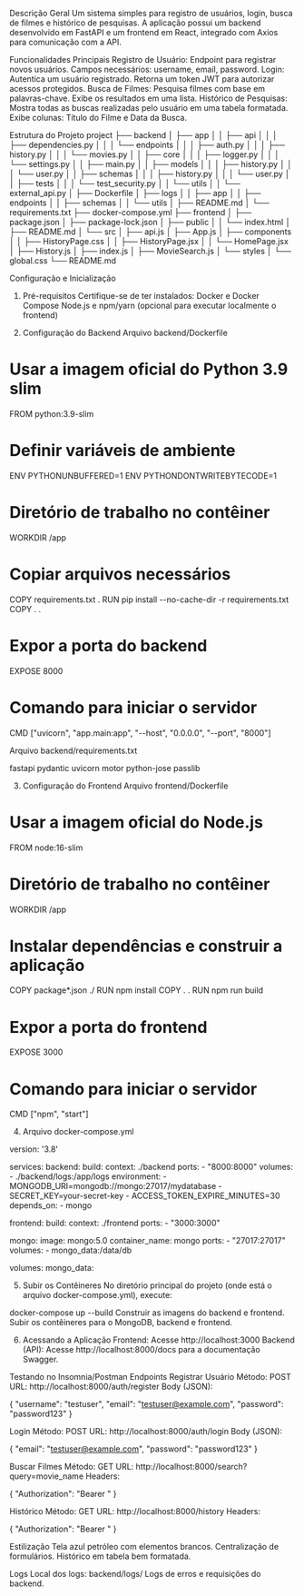 Descrição Geral
Um sistema simples para registro de usuários, login, busca de filmes e histórico de pesquisas. A aplicação possui um backend desenvolvido em FastAPI e um frontend em React, integrado com Axios para comunicação com a API.

Funcionalidades Principais
Registro de Usuário:
Endpoint para registrar novos usuários.
Campos necessários: username, email, password.
Login:
Autentica um usuário registrado.
Retorna um token JWT para autorizar acessos protegidos.
Busca de Filmes:
Pesquisa filmes com base em palavras-chave.
Exibe os resultados em uma lista.
Histórico de Pesquisas:
Mostra todas as buscas realizadas pelo usuário em uma tabela formatada.
Exibe colunas: Título do Filme e Data da Busca.

Estrutura do Projeto
project
├── backend
│   ├── app
│   │   ├── api
│   │   │   ├── dependencies.py
│   │   │   └── endpoints
│   │   │       ├── auth.py
│   │   │       ├── history.py
│   │   │       └── movies.py
│   │   ├── core
│   │   │   ├── logger.py
│   │   │   └── settings.py
│   │   ├── main.py
│   │   ├── models
│   │   │   ├── history.py
│   │   │   └── user.py
│   │   ├── schemas
│   │   │   ├── history.py
│   │   │   └── user.py
│   │   ├── tests
│   │   │   └── test_security.py
│   │   └── utils
│   │       └── external_api.py
│   ├── Dockerfile
│   ├── logs
│   │   ├── app
│   │   ├── endpoints
│   │   ├── schemas
│   │   └── utils
│   ├── README.md
│   └── requirements.txt
├── docker-compose.yml
├── frontend
│   ├── package.json
│   ├── package-lock.json
│   ├── public
│   │   └── index.html
│   ├── README.md
│   └── src
│       ├── api.js
│       ├── App.js
│       ├── components
│       │   ├── HistoryPage.css
│       │   ├── HistoryPage.jsx
│       │   └── HomePage.jsx
│       ├── History.js
│       ├── index.js
│       ├── MovieSearch.js
│       └── styles
│           └── global.css
└── README.md

Configuração e Inicialização
1. Pré-requisitos
Certifique-se de ter instalados:
Docker e Docker Compose
Node.js e npm/yarn (opcional para executar localmente o frontend)

2. Configuração do Backend
Arquivo backend/Dockerfile

# Usar a imagem oficial do Python 3.9 slim
FROM python:3.9-slim

# Definir variáveis de ambiente
ENV PYTHONUNBUFFERED=1
ENV PYTHONDONTWRITEBYTECODE=1

# Diretório de trabalho no contêiner
WORKDIR /app

# Copiar arquivos necessários
COPY requirements.txt .
RUN pip install --no-cache-dir -r requirements.txt
COPY . .

# Expor a porta do backend
EXPOSE 8000

# Comando para iniciar o servidor
CMD ["uvicorn", "app.main:app", "--host", "0.0.0.0", "--port", "8000"]

Arquivo backend/requirements.txt

fastapi
pydantic
uvicorn
motor
python-jose
passlib


3. Configuração do Frontend
Arquivo frontend/Dockerfile

# Usar a imagem oficial do Node.js
FROM node:16-slim

# Diretório de trabalho no contêiner
WORKDIR /app

# Instalar dependências e construir a aplicação
COPY package*.json ./
RUN npm install
COPY . .
RUN npm run build

# Expor a porta do frontend
EXPOSE 3000

# Comando para iniciar o servidor
CMD ["npm", "start"]


4. Arquivo docker-compose.yml

version: '3.8'

services:
  backend:
    build:
      context: ./backend
    ports:
      - "8000:8000"
    volumes:
      - ./backend/logs:/app/logs
    environment:
      - MONGODB_URI=mongodb://mongo:27017/mydatabase
      - SECRET_KEY=your-secret-key
      - ACCESS_TOKEN_EXPIRE_MINUTES=30
    depends_on:
      - mongo

  frontend:
    build:
      context: ./frontend
    ports:
      - "3000:3000"

  mongo:
    image: mongo:5.0
    container_name: mongo
    ports:
      - "27017:27017"
    volumes:
      - mongo_data:/data/db

volumes:
  mongo_data:


5. Subir os Contêineres
No diretório principal do projeto (onde está o arquivo docker-compose.yml), execute:

docker-compose up --build
Construir as imagens do backend e frontend.
Subir os contêineres para o MongoDB, backend e frontend.

6. Acessando a Aplicação
Frontend: Acesse http://localhost:3000
Backend (API): Acesse http://localhost:8000/docs para a documentação Swagger.

Testando no Insomnia/Postman
Endpoints
Registrar Usuário
Método: POST
URL: http://localhost:8000/auth/register
Body (JSON):

{
  "username": "testuser",
  "email": "testuser@example.com",
  "password": "password123"
}


Login
Método: POST
URL: http://localhost:8000/auth/login
Body (JSON):

{
  "email": "testuser@example.com",
  "password": "password123"
}


Buscar Filmes
Método: GET
URL: http://localhost:8000/search?query=movie_name
Headers:

{
  "Authorization": "Bearer <token>"
}


Histórico
Método: GET
URL: http://localhost:8000/history
Headers:

{
  "Authorization": "Bearer <token>"
}



Estilização
Tela azul petróleo com elementos brancos.
Centralização de formulários.
Histórico em tabela bem formatada.

Logs
Local dos logs: backend/logs/
Logs de erros e requisições do backend.

